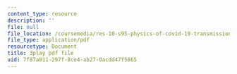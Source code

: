 ```yaml
---
content_type: resource
description: ''
file: null
file_location: /coursemedia/res-10-s95-physics-of-covid-19-transmission-fall-2020/7f87a811297f8ce4ab270acdd47f5865_lo-5afXPHx0.pdf
file_type: application/pdf
resourcetype: Document
title: 3play pdf file
uid: 7f87a811-297f-8ce4-ab27-0acdd47f5865
---
```

